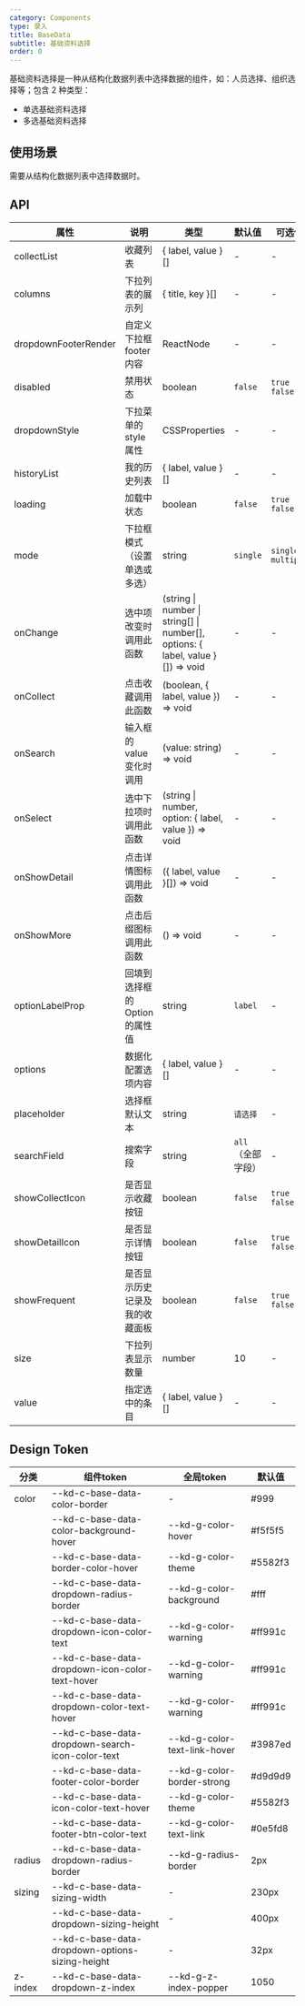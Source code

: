 ```yaml
---
category: Components
type: 录入
title: BaseData
subtitle: 基础资料选择
order: 0
---
```

基础资料选择是一种从结构化数据列表中选择数据的组件，如：人员选择、组织选择等；包含 2 种类型：
- 单选基础资料选择
- 多选基础资料选择
## 使用场景

需要从结构化数据列表中选择数据时。

## API

| 属性 | 说明 | 类型 | 默认值 | 可选值 | 版本 |
| ---- | ---- | ---- | ------ | ------ | ---- |
| collectList | 收藏列表 | { label, value }[] | - | - | 1.0.0 |
| columns | 下拉列表的展示列 | { title, key }[] | - | - | 1.0.0 |
| dropdownFooterRender | 自定义下拉框footer内容 | ReactNode | - | - | 1.0.0 |
| disabled | 禁用状态 | boolean | `false` | `true` `false` | 1.0.0 |
| dropdownStyle | 下拉菜单的 style 属性 | CSSProperties | - | - | 1.0.0 |
| historyList | 我的历史列表 | { label, value }[] | - | - | 1.0.0 |
| loading | 加载中状态 | boolean | `false` | `true` `false` | 1.0.0 |
| mode | 下拉框模式（设置单选或多选） | string | `single` | `single` `multiple` | 1.0.0 |
| onChange | 选中项改变时调用此函数 | (string \| number \| string[] \| number[], options: { label, value }[]) => void | - | - | 1.0.0 |
| onCollect | 点击收藏调用此函数 | (boolean, { label, value }) => void | - | - | 1.0.0 |
| onSearch | 输入框的value变化时调用 | (value: string) => void | - | - | 1.0.0 |
| onSelect | 选中下拉项时调用此函数 | (string \| number, option: { label, value }) => void | - | - | 1.0.0 |
| onShowDetail | 点击详情图标调用此函数 | ({ label, value }[]) => void | - | - | 1.0.0 |
| onShowMore | 点击后缀图标调用此函数 | () => void | - | - | 1.0.0 |
| optionLabelProp | 回填到选择框的 Option 的属性值 | string | `label` | - | 1.0.0 |
| options | 数据化配置选项内容 | { label, value }[] | - | - | 1.0.0 |
| placeholder | 选择框默认文本 | string | `请选择` | - | 1.0.0 |
| searchField | 搜索字段 | string | `all`（全部字段） | - | 1.0.0 |
| showCollectIcon | 是否显示收藏按钮 | boolean | `false` | `true` `false` | 1.0.0 |
| showDetailIcon | 是否显示详情按钮 | boolean | `false` | `true` `false` | 1.0.0 |
| showFrequent | 是否显示历史记录及我的收藏面板 | boolean | `false` | `true` `false` | 1.0.0 |
| size | 下拉列表显示数量 | number | 10 | - | 1.0.0 |
| value | 指定选中的条目 | { label, value }[] | - | - | 1.0.0 |

## Design Token

| 分类 | 组件token | 全局token | 默认值 |
| --- | --- | --- | --- |
| color | --kd-c-base-data-color-border | - | #999 |
|  | --kd-c-base-data-color-background-hover | --kd-g-color-hover | #f5f5f5 |
|  | --kd-c-base-data-border-color-hover | --kd-g-color-theme | #5582f3 |
|  | --kd-c-base-data-dropdown-radius-border | --kd-g-color-background | #fff |
|  | --kd-c-base-data-dropdown-icon-color-text | --kd-g-color-warning | #ff991c |
|  | --kd-c-base-data-dropdown-icon-color-text-hover | --kd-g-color-warning | #ff991c |
|  | --kd-c-base-data-dropdown-color-text-hover | --kd-g-color-warning | #ff991c |
|  | --kd-c-base-data-dropdown-search-icon-color-text | --kd-g-color-text-link-hover | #3987ed |
|  | --kd-c-base-data-footer-color-border | --kd-g-color-border-strong | #d9d9d9 |
|  | --kd-c-base-data-icon-color-text-hover | --kd-g-color-theme | #5582f3 |
|  | --kd-c-base-data-footer-btn-color-text | --kd-g-color-text-link | #0e5fd8 |
| radius | --kd-c-base-data-dropdown-radius-border | --kd-g-radius-border | 2px |
| sizing | --kd-c-base-data-sizing-width | - | 230px |
|  | --kd-c-base-data-dropdown-sizing-height | - | 400px |
|  | --kd-c-base-data-dropdown-options-sizing-height | - | 32px |
| z-index | --kd-c-base-data-dropdown-z-index | --kd-g-z-index-popper | 1050 |
